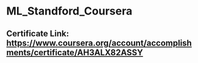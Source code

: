 # ML_Standford_Coursera
## Certificate Link: https://www.coursera.org/account/accomplishments/certificate/AH3ALX82ASSY

